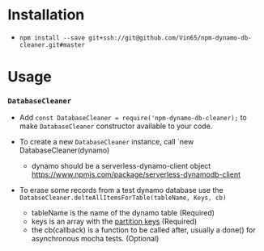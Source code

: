 # Installation
* `npm install --save git+ssh://git@github.com/Vin65/npm-dynamo-db-cleaner.git#master`

# Usage

### `DatabaseCleaner`
* Add `const DatabaseCleaner = require('npm-dynamo-db-cleaner);` to make `DatabaseCleaner` constructor available to your code.

* To create a new `DatabaseCleaner` instance, call `new DatabaseCleaner(dynamo)
  * dynamo should be a serverless-dynamo-client object https://www.npmjs.com/package/serverless-dynamodb-client

* To erase some records from a test dynamo database use the `DatabseCleaner.delteAllItemsForTable(tableName, Keys, cb)`
  * tableName is the name of the dynamo table (Required)
  * keys is an array with the [partition keys](https://docs.aws.amazon.com/amazondynamodb/latest/APIReference/API_DeleteItem.html#DDB-DeleteItem-request-Key) (Required)
  * the cb(callback) is a function to be called after, usually a done() for asynchronous mocha tests. (Optional)
